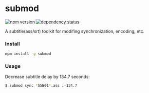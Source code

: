 # submod

[![npm version](https://img.shields.io/npm/v/submod.svg)](http://www.npmjs.com/package/submod)
[![dependency status](https://david-dm.org/amio/node-submod.svg)](https://david-dm.org/amio/node-submod)

A subtitle(ass/srt) toolkit for modifing synchronization, encoding, etc.

### Install

```bash
npm install -g submod
```

### Usage

Decrease subtitle delay by 134.7 seconds:
```bash
$ submod sync *S5E01*.ass :-134.7
```
